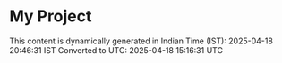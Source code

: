 # My Project

This content is dynamically generated in Indian Time (IST): 2025-04-18 20:46:31 IST
Converted to UTC: 2025-04-18 15:16:31 UTC
